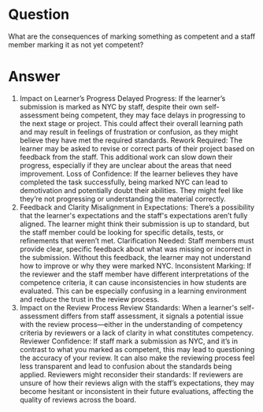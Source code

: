 # Question

What are the consequences of marking something as competent and a staff member marking it as not yet competent?

# Answer

1. Impact on Learner’s Progress
Delayed Progress: If the learner’s submission is marked as NYC by staff, despite their own self-assessment being competent, they may face delays in progressing to the next stage or project. This could affect their overall learning path and may result in feelings of frustration or confusion, as they might believe they have met the required standards.
Rework Required: The learner may be asked to revise or correct parts of their project based on feedback from the staff. This additional work can slow down their progress, especially if they are unclear about the areas that need improvement.
Loss of Confidence: If the learner believes they have completed the task successfully, being marked NYC can lead to demotivation and potentially doubt their abilities. They might feel like they’re not progressing or understanding the material correctly.
2. Feedback and Clarity
Misalignment in Expectations: There’s a possibility that the learner's expectations and the staff's expectations aren’t fully aligned. The learner might think their submission is up to standard, but the staff member could be looking for specific details, tests, or refinements that weren’t met.
Clarification Needed: Staff members must provide clear, specific feedback about what was missing or incorrect in the submission. Without this feedback, the learner may not understand how to improve or why they were marked NYC.
Inconsistent Marking: If the reviewer and the staff member have different interpretations of the competence criteria, it can cause inconsistencies in how students are evaluated. This can be especially confusing in a learning environment and reduce the trust in the review process.
3. Impact on the Review Process
Review Standards: When a learner's self-assessment differs from staff assessment, it signals a potential issue with the review process—either in the understanding of competency criteria by reviewers or a lack of clarity in what constitutes competency.
Reviewer Confidence: If staff mark a submission as NYC, and it’s in contrast to what you marked as competent, this may lead to questioning the accuracy of your review. It can also make the reviewing process feel less transparent and lead to confusion about the standards being applied.
Reviewers might reconsider their standards: If reviewers are unsure of how their reviews align with the staff’s expectations, they may become hesitant or inconsistent in their future evaluations, affecting the quality of reviews across the board.
